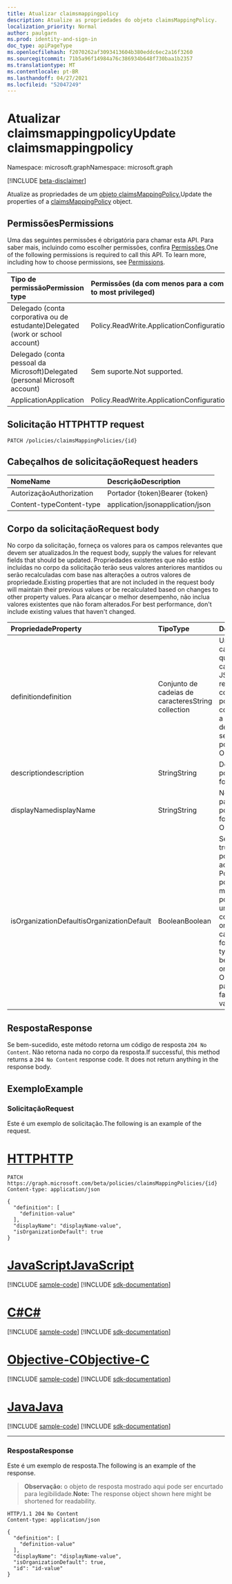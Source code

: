 ```yaml
---
title: Atualizar claimsmappingpolicy
description: Atualize as propriedades do objeto claimsMappingPolicy.
localization_priority: Normal
author: paulgarn
ms.prod: identity-and-sign-in
doc_type: apiPageType
ms.openlocfilehash: f2070262af3093413604b380eddc6ec2a16f3260
ms.sourcegitcommit: 71b5a96f14984a76c386934b648f730baa1b2357
ms.translationtype: MT
ms.contentlocale: pt-BR
ms.lasthandoff: 04/27/2021
ms.locfileid: "52047249"
---
```

# <a name="update-claimsmappingpolicy"></a><span data-ttu-id="1b3e6-103">Atualizar claimsmappingpolicy</span><span class="sxs-lookup"><span data-stu-id="1b3e6-103">Update claimsmappingpolicy</span></span>

<span data-ttu-id="1b3e6-104">Namespace: microsoft.graph</span><span class="sxs-lookup"><span data-stu-id="1b3e6-104">Namespace: microsoft.graph</span></span>

[!INCLUDE [beta-disclaimer](../../includes/beta-disclaimer.md)]

<span data-ttu-id="1b3e6-105">Atualize as propriedades de um [objeto claimsMappingPolicy.](../resources/claimsmappingpolicy.md)</span><span class="sxs-lookup"><span data-stu-id="1b3e6-105">Update the properties of a [claimsMappingPolicy](../resources/claimsmappingpolicy.md) object.</span></span>

## <a name="permissions"></a><span data-ttu-id="1b3e6-106">Permissões</span><span class="sxs-lookup"><span data-stu-id="1b3e6-106">Permissions</span></span>

<span data-ttu-id="1b3e6-p101">Uma das seguintes permissões é obrigatória para chamar esta API. Para saber mais, incluindo como escolher permissões, confira [Permissões](/graph/permissions-reference).</span><span class="sxs-lookup"><span data-stu-id="1b3e6-p101">One of the following permissions is required to call this API. To learn more, including how to choose permissions, see [Permissions](/graph/permissions-reference).</span></span>

| <span data-ttu-id="1b3e6-109">Tipo de permissão</span><span class="sxs-lookup"><span data-stu-id="1b3e6-109">Permission type</span></span>                        | <span data-ttu-id="1b3e6-110">Permissões (da com menos para a com mais privilégios)</span><span class="sxs-lookup"><span data-stu-id="1b3e6-110">Permissions (from least to most privileged)</span></span> |
|:---------------------------------------|:--------------------------------------------|
| <span data-ttu-id="1b3e6-111">Delegado (conta corporativa ou de estudante)</span><span class="sxs-lookup"><span data-stu-id="1b3e6-111">Delegated (work or school account)</span></span>     | <span data-ttu-id="1b3e6-112">Policy.ReadWrite.ApplicationConfiguration</span><span class="sxs-lookup"><span data-stu-id="1b3e6-112">Policy.ReadWrite.ApplicationConfiguration</span></span> |
| <span data-ttu-id="1b3e6-113">Delegado (conta pessoal da Microsoft)</span><span class="sxs-lookup"><span data-stu-id="1b3e6-113">Delegated (personal Microsoft account)</span></span> | <span data-ttu-id="1b3e6-114">Sem suporte.</span><span class="sxs-lookup"><span data-stu-id="1b3e6-114">Not supported.</span></span> |
| <span data-ttu-id="1b3e6-115">Application</span><span class="sxs-lookup"><span data-stu-id="1b3e6-115">Application</span></span>                            | <span data-ttu-id="1b3e6-116">Policy.ReadWrite.ApplicationConfiguration</span><span class="sxs-lookup"><span data-stu-id="1b3e6-116">Policy.ReadWrite.ApplicationConfiguration</span></span> |

## <a name="http-request"></a><span data-ttu-id="1b3e6-117">Solicitação HTTP</span><span class="sxs-lookup"><span data-stu-id="1b3e6-117">HTTP request</span></span>

<!-- { "blockType": "ignored" } -->

```http
PATCH /policies/claimsMappingPolicies/{id}
```

## <a name="request-headers"></a><span data-ttu-id="1b3e6-118">Cabeçalhos de solicitação</span><span class="sxs-lookup"><span data-stu-id="1b3e6-118">Request headers</span></span>

| <span data-ttu-id="1b3e6-119">Nome</span><span class="sxs-lookup"><span data-stu-id="1b3e6-119">Name</span></span>       | <span data-ttu-id="1b3e6-120">Descrição</span><span class="sxs-lookup"><span data-stu-id="1b3e6-120">Description</span></span>|
|:-----------|:-----------|
| <span data-ttu-id="1b3e6-121">Autorização</span><span class="sxs-lookup"><span data-stu-id="1b3e6-121">Authorization</span></span> | <span data-ttu-id="1b3e6-122">Portador {token}</span><span class="sxs-lookup"><span data-stu-id="1b3e6-122">Bearer {token}</span></span> |
| <span data-ttu-id="1b3e6-123">Content-type</span><span class="sxs-lookup"><span data-stu-id="1b3e6-123">Content-type</span></span> | <span data-ttu-id="1b3e6-124">application/json</span><span class="sxs-lookup"><span data-stu-id="1b3e6-124">application/json</span></span> |

## <a name="request-body"></a><span data-ttu-id="1b3e6-125">Corpo da solicitação</span><span class="sxs-lookup"><span data-stu-id="1b3e6-125">Request body</span></span>

<span data-ttu-id="1b3e6-126">No corpo da solicitação, forneça os valores para os campos relevantes que devem ser atualizados.</span><span class="sxs-lookup"><span data-stu-id="1b3e6-126">In the request body, supply the values for relevant fields that should be updated.</span></span> <span data-ttu-id="1b3e6-127">Propriedades existentes que não estão incluídas no corpo da solicitação terão seus valores anteriores mantidos ou serão recalculadas com base nas alterações a outros valores de propriedade.</span><span class="sxs-lookup"><span data-stu-id="1b3e6-127">Existing properties that are not included in the request body will maintain their previous values or be recalculated based on changes to other property values.</span></span> <span data-ttu-id="1b3e6-128">Para alcançar o melhor desempenho, não inclua valores existentes que não foram alterados.</span><span class="sxs-lookup"><span data-stu-id="1b3e6-128">For best performance, don't include existing values that haven't changed.</span></span>

| <span data-ttu-id="1b3e6-129">Propriedade</span><span class="sxs-lookup"><span data-stu-id="1b3e6-129">Property</span></span>     | <span data-ttu-id="1b3e6-130">Tipo</span><span class="sxs-lookup"><span data-stu-id="1b3e6-130">Type</span></span>        | <span data-ttu-id="1b3e6-131">Descrição</span><span class="sxs-lookup"><span data-stu-id="1b3e6-131">Description</span></span> |
|:-------------|:------------|:------------|
|<span data-ttu-id="1b3e6-132">definition</span><span class="sxs-lookup"><span data-stu-id="1b3e6-132">definition</span></span>|<span data-ttu-id="1b3e6-133">Conjunto de cadeias de caracteres</span><span class="sxs-lookup"><span data-stu-id="1b3e6-133">String collection</span></span>| <span data-ttu-id="1b3e6-134">Uma coleção de cadeias de caracteres que contém uma cadeia de caracteres JSON que define as regras e as configurações dessa política.</span><span class="sxs-lookup"><span data-stu-id="1b3e6-134">A string collection containing a JSON string that defines the rules and settings for this policy.</span></span>  <span data-ttu-id="1b3e6-135">Obrigatório.</span><span class="sxs-lookup"><span data-stu-id="1b3e6-135">Required.</span></span>|
|<span data-ttu-id="1b3e6-136">description</span><span class="sxs-lookup"><span data-stu-id="1b3e6-136">description</span></span>|<span data-ttu-id="1b3e6-137">String</span><span class="sxs-lookup"><span data-stu-id="1b3e6-137">String</span></span>| <span data-ttu-id="1b3e6-138">Descrição dessa política.</span><span class="sxs-lookup"><span data-stu-id="1b3e6-138">Description for this policy.</span></span>|
|<span data-ttu-id="1b3e6-139">displayName</span><span class="sxs-lookup"><span data-stu-id="1b3e6-139">displayName</span></span>|<span data-ttu-id="1b3e6-140">String</span><span class="sxs-lookup"><span data-stu-id="1b3e6-140">String</span></span>| <span data-ttu-id="1b3e6-141">Nome de exibição para esta política.</span><span class="sxs-lookup"><span data-stu-id="1b3e6-141">Display name for this policy.</span></span> <span data-ttu-id="1b3e6-142">Obrigatório.</span><span class="sxs-lookup"><span data-stu-id="1b3e6-142">Required.</span></span>|
|<span data-ttu-id="1b3e6-143">isOrganizationDefault</span><span class="sxs-lookup"><span data-stu-id="1b3e6-143">isOrganizationDefault</span></span>|<span data-ttu-id="1b3e6-144">Boolean</span><span class="sxs-lookup"><span data-stu-id="1b3e6-144">Boolean</span></span>|<span data-ttu-id="1b3e6-145">Se definido como true, ativa essa política.</span><span class="sxs-lookup"><span data-stu-id="1b3e6-145">If set to true, activates this policy.</span></span> <span data-ttu-id="1b3e6-146">Pode haver muitas políticas para o mesmo tipo de política, mas apenas uma pode ser ativada como o padrão da organização.</span><span class="sxs-lookup"><span data-stu-id="1b3e6-146">There can be many policies for the same policy type, but only one can be activated as the organization default.</span></span> <span data-ttu-id="1b3e6-147">Opcional, o valor padrão é false.</span><span class="sxs-lookup"><span data-stu-id="1b3e6-147">Optional, default value is false.</span></span>|

## <a name="response"></a><span data-ttu-id="1b3e6-148">Resposta</span><span class="sxs-lookup"><span data-stu-id="1b3e6-148">Response</span></span>

<span data-ttu-id="1b3e6-p106">Se bem-sucedido, este método retorna um código de resposta `204 No Content`. Não retorna nada no corpo da resposta.</span><span class="sxs-lookup"><span data-stu-id="1b3e6-p106">If successful, this method returns a `204 No Content` response code. It does not return anything in the response body.</span></span>

## <a name="example"></a><span data-ttu-id="1b3e6-151">Exemplo</span><span class="sxs-lookup"><span data-stu-id="1b3e6-151">Example</span></span>

### <a name="request"></a><span data-ttu-id="1b3e6-152">Solicitação</span><span class="sxs-lookup"><span data-stu-id="1b3e6-152">Request</span></span>

<span data-ttu-id="1b3e6-153">Este é um exemplo de solicitação.</span><span class="sxs-lookup"><span data-stu-id="1b3e6-153">The following is an example of the request.</span></span>

# <a name="http"></a>[<span data-ttu-id="1b3e6-154">HTTP</span><span class="sxs-lookup"><span data-stu-id="1b3e6-154">HTTP</span></span>](#tab/http)
<!-- {
  "blockType": "request",
  "name": "update_claimsmappingpolicy"
}-->

```http
PATCH https://graph.microsoft.com/beta/policies/claimsMappingPolicies/{id}
Content-type: application/json

{
  "definition": [
    "definition-value"
  ],
  "displayName": "displayName-value",
  "isOrganizationDefault": true
}
```
# <a name="javascript"></a>[<span data-ttu-id="1b3e6-155">JavaScript</span><span class="sxs-lookup"><span data-stu-id="1b3e6-155">JavaScript</span></span>](#tab/javascript)
[!INCLUDE [sample-code](../includes/snippets/javascript/update-claimsmappingpolicy-javascript-snippets.md)]
[!INCLUDE [sdk-documentation](../includes/snippets/snippets-sdk-documentation-link.md)]

# <a name="c"></a>[<span data-ttu-id="1b3e6-156">C#</span><span class="sxs-lookup"><span data-stu-id="1b3e6-156">C#</span></span>](#tab/csharp)
[!INCLUDE [sample-code](../includes/snippets/csharp/update-claimsmappingpolicy-csharp-snippets.md)]
[!INCLUDE [sdk-documentation](../includes/snippets/snippets-sdk-documentation-link.md)]

# <a name="objective-c"></a>[<span data-ttu-id="1b3e6-157">Objective-C</span><span class="sxs-lookup"><span data-stu-id="1b3e6-157">Objective-C</span></span>](#tab/objc)
[!INCLUDE [sample-code](../includes/snippets/objc/update-claimsmappingpolicy-objc-snippets.md)]
[!INCLUDE [sdk-documentation](../includes/snippets/snippets-sdk-documentation-link.md)]

# <a name="java"></a>[<span data-ttu-id="1b3e6-158">Java</span><span class="sxs-lookup"><span data-stu-id="1b3e6-158">Java</span></span>](#tab/java)
[!INCLUDE [sample-code](../includes/snippets/java/update-claimsmappingpolicy-java-snippets.md)]
[!INCLUDE [sdk-documentation](../includes/snippets/snippets-sdk-documentation-link.md)]

---


### <a name="response"></a><span data-ttu-id="1b3e6-159">Resposta</span><span class="sxs-lookup"><span data-stu-id="1b3e6-159">Response</span></span>

<span data-ttu-id="1b3e6-160">Este é um exemplo de resposta.</span><span class="sxs-lookup"><span data-stu-id="1b3e6-160">The following is an example of the response.</span></span>

> <span data-ttu-id="1b3e6-161">**Observação:** o objeto de resposta mostrado aqui pode ser encurtado para legibilidade.</span><span class="sxs-lookup"><span data-stu-id="1b3e6-161">**Note:** The response object shown here might be shortened for readability.</span></span>

<!-- {
  "blockType": "response",
  "truncated": true,
  "@odata.type": "microsoft.graph.claimsMappingPolicy"
} -->

```http
HTTP/1.1 204 No Content
Content-type: application/json

{
  "definition": [
    "definition-value"
  ],
  "displayName": "displayName-value",
  "isOrganizationDefault": true,
  "id": "id-value"
}
```

<!-- uuid: 16cd6b66-4b1a-43a1-adaf-3a886856ed98
2019-02-04 14:57:30 UTC -->
<!-- {
  "type": "#page.annotation",
  "description": "Update claimsmappingpolicy",
  "keywords": "",
  "section": "documentation",
  "tocPath": ""
}-->


